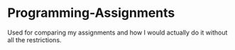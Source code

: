 Programming-Assignments
=======================

Used for comparing my assignments and how I would actually do it without all the restrictions.